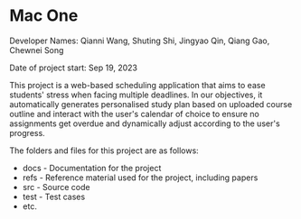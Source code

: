 # Mac One

Developer Names: Qianni Wang, Shuting Shi, Jingyao Qin, Qiang Gao, Chewnei Song

Date of project start: Sep 19, 2023

This project is a web-based scheduling application that aims to ease students' stress when facing multiple deadlines. In our objectives, it automatically generates personalised study plan based on uploaded course outline and interact with the user's calendar of choice to ensure no assignments get overdue and dynamically adjust according to the user's progress. 

The folders and files for this project are as follows:

- docs - Documentation for the project
- refs - Reference material used for the project, including papers
- src - Source code
- test - Test cases
- etc.